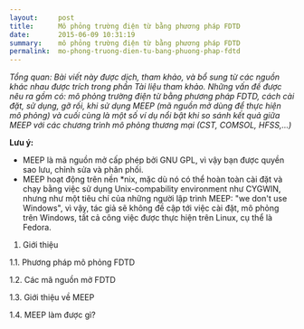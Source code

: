 ```yaml
---
layout:     post
title:      Mô phỏng trường điện từ bằng phương pháp FDTD
date:       2015-06-09 10:31:19
summary:    mô phỏng trường điện từ bằng phương pháp FDTD
permalink:	mo-phong-truong-dien-tu-bang-phuong-phap-fdtd
---
```


_Tổng quan: Bài viết này được dịch, tham khảo, và bổ sung từ các nguồn khác nhau được trích trong phần Tài liệu tham khảo. Những vấn đề được nêu ra gồm có: mô phỏng trường điện từ bằng phương pháp FDTD, cách cài đặt, sử dụng, gỡ rối, khi sử dụng MEEP (mã nguồn mở dùng để thực hiện mô phỏng) và cuối cùng là một số ví dụ nổi bật khi so sánh kết quả giữa MEEP với các chương trình mô phỏng thương mại (CST, COMSOL, HFSS,...)_

__Lưu ý:__

* MEEP là mã nguồn mở cấp phép bởi GNU GPL, vì vậy bạn được quyền sao lưu, chỉnh sửa và phân phối.
* MEEP hoạt động trên nền *nix, mặc dù nó có thể hoàn toàn cài đặt và chạy bằng việc sử dụng Unix-compability environment như CYGWIN, nhưng như một tiêu chí của những người lập trình MEEP: "we don't use Windows", vì vậy, tác giả sẽ không đề cập tới việc cài đặt, mô phỏng trên Windows, tất cả công việc được thực hiện trên Linux, cụ thể là Fedora.

1. Giới thiệu

1.1. Phương pháp mô phỏng FDTD

1.2. Các mã nguồn mở FDTD

1.3. Giới thiệu về MEEP

1.4. MEEP làm được gì?


